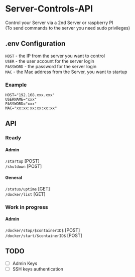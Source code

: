 # Server-Controls-API
Control your Server via a 2nd Server or raspberry PI <br>
(To send commands to the server you need sudo privileges)

## .env Configuration
`HOST` - the IP from the server you want to control <br>
`USER` - the user account for the server login <br>
`PASSWORD` - the password for the server login <br>
`MAC` - the Mac address from the Server, you want to startup

### Example
```dotenv
HOST="192.168.xxx.xxx"
USERNAME="xxx"
PASSWORD="xxx"
MAC="xx:xx:xx:xx:xx:xx"
```

## API
### Ready
#### Admin
`/startup` [POST] <br>
`/shutdown` [POST] <br>

#### General
`/status/uptime` [GET] <br>
`/docker/list` [GET] <br>

### Work in progress

#### Admin
`/docker/stop/$containerID$` [POST] <br>
`/docker/start/$containerID$` [POST] <br>

## TODO
- [ ] Admin Keys
- [ ] SSH keys authentication
